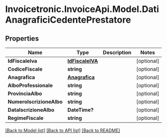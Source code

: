 # Invoicetronic.InvoiceApi.Model.DatiAnagraficiCedentePrestatore

## Properties

Name | Type | Description | Notes
------------ | ------------- | ------------- | -------------
**IdFiscaleIva** | [**IdFiscaleIVA**](IdFiscaleIVA.md) |  | [optional] 
**CodiceFiscale** | **string** |  | [optional] 
**Anagrafica** | [**Anagrafica**](Anagrafica.md) |  | [optional] 
**AlboProfessionale** | **string** |  | [optional] 
**ProvinciaAlbo** | **string** |  | [optional] 
**NumeroIscrizioneAlbo** | **string** |  | [optional] 
**DataIscrizioneAlbo** | **DateTime?** |  | [optional] 
**RegimeFiscale** | **string** |  | [optional] 

[[Back to Model list]](../README.md#documentation-for-models) [[Back to API list]](../README.md#documentation-for-api-endpoints) [[Back to README]](../README.md)

